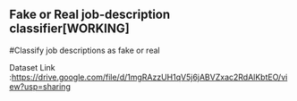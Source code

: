 ## Fake or Real job-description classifier[WORKING]

#Classify job descriptions as fake or real 


Dataset Link :https://drive.google.com/file/d/1mgRAzzUH1qV5j6jABVZxac2RdAlKbtEO/view?usp=sharing
